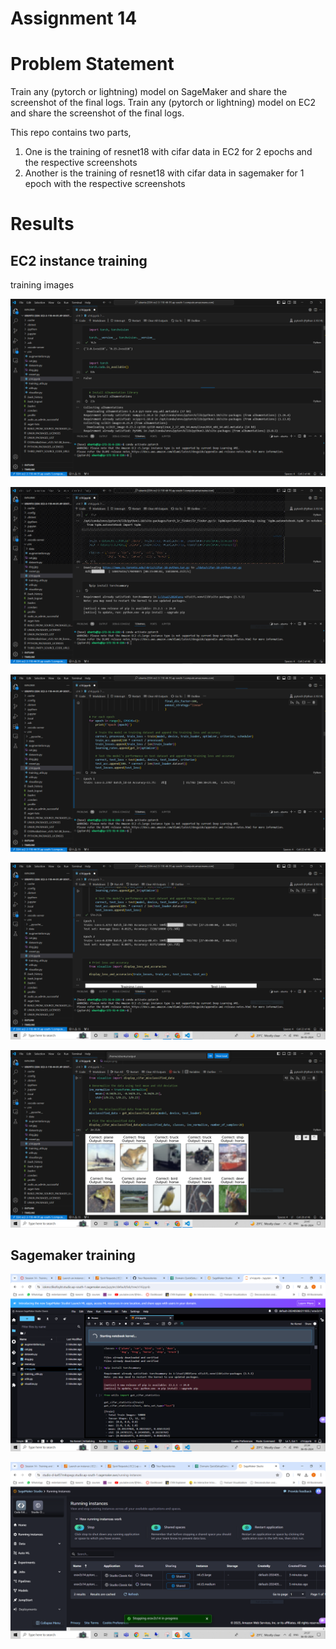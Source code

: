 
# Assignment 14

# Problem Statement

Train any (pytorch or lightning) model on SageMaker and share the screenshot of the final logs.
Train any (pytorch or lightning) model on EC2 and share the screenshot of the final logs.

This repo contains two parts, 
    
1. One is the training of resnet18 with cifar data in EC2 for 2 epochs and the respective screenshots
2. Another is the training of resnet18 with cifar data in sagemaker for 1 epoch with the respective screenshots

# Results

## EC2 instance training

training images
<p align="center">
    <img src="images/ec2/ec2_training.PNG" alt="centered image" />
</p>

<p align="center">
    <img src="images/ec2/ec2_training_.PNG" alt="centered image" />
</p>

<p align="center">
    <img src="images/ec2/log.PNG" alt="centered image" />
</p>

<p align="center">
    <img src="images/ec2/log_final.PNG" alt="centered image" />
</p>

<p align="center">
    <img src="images/ec2/output_.PNG" alt="centered image" />
</p>

## Sagemaker training

<p align="center">
    <img src="images/sagemaker/log.PNG" alt="centered image" />
</p>
<p align="center">
    <img src="images/sagemaker/log_.PNG" alt="centered image" />
</p>